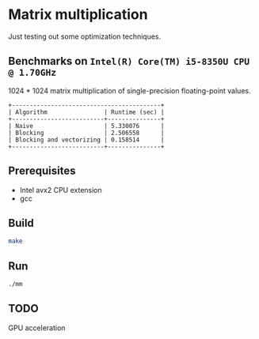 # Matrix multiplication

Just testing out some optimization techniques.

## Benchmarks on `Intel(R) Core(TM) i5-8350U CPU @ 1.70GHz`
1024 * 1024 matrix multiplication of single-precision floating-point values.

```
+------------------------------------------+
| Algorithm                | Runtime (sec) |
+--------------------------+---------------+
| Naive                    | 5.330076      |
| Blocking                 | 2.506558      |
| Blocking and vectorizing | 0.158514      |
+--------------------------+---------------+
```

## Prerequisites
- Intel avx2 CPU extension
- gcc

## Build
```bash
make
```

## Run
```bash
./mm
```

## TODO
GPU acceleration
